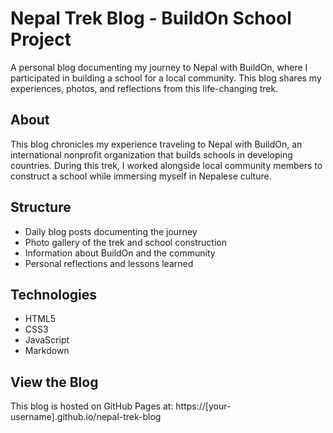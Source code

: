 # Nepal Trek Blog - BuildOn School Project

A personal blog documenting my journey to Nepal with BuildOn, where I participated in building a school for a local community. This blog shares my experiences, photos, and reflections from this life-changing trek.

## About

This blog chronicles my experience traveling to Nepal with BuildOn, an international nonprofit organization that builds schools in developing countries. During this trek, I worked alongside local community members to construct a school while immersing myself in Nepalese culture.

## Structure
- Daily blog posts documenting the journey
- Photo gallery of the trek and school construction
- Information about BuildOn and the community
- Personal reflections and lessons learned

## Technologies
- HTML5
- CSS3
- JavaScript
- Markdown

## View the Blog
This blog is hosted on GitHub Pages at: https://[your-username].github.io/nepal-trek-blog
